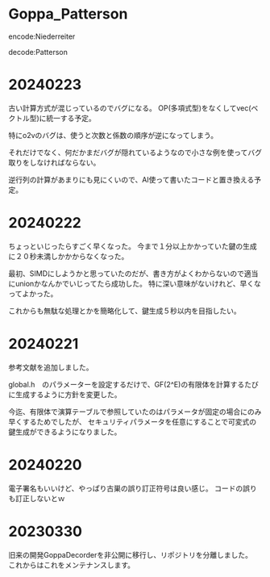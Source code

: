 # Goppa_Patterson

encode:Niederreiter

decode:Patterson

# 20240223
古い計算方式が混じっているのでバグになる。
OP(多項式型)をなくしてvec(ベクトル型)に統一する予定。

特にo2vのバグは、使うと次数と係数の順序が逆になってしまう。

それだけでなく、何だかまだバグが隠れているようなので小さな例を使ってバグ取りをしなければならない。

逆行列の計算があまりにも見にくいので、AI使って書いたコードと置き換える予定。

# 20240222
ちょっといじったらすごく早くなった。
今まで１分以上かかっていた鍵の生成に２０秒未満しかかからなくなった。

最初、SIMDにしようかと思っていたのだが、書き方がよくわからないので適当にunionかなんかでいじってたら成功した。
特に深い意味がないけれど、早くなってよかった。

これからも無駄な処理とかを簡略化して、鍵生成５秒以内を目指したい。

# 20240221
参考文献を追加しました。

global.h　のパラメーターを設定するだけで、GF(2^E)の有限体を計算するたびに生成するように方針を変更した。

今迄、有限体で演算テーブルで参照していたのはパラメータが固定の場合にのみ早くするためでしたが、
セキュリティパラメータを任意にすることで可変式の鍵生成ができるようになりました。

# 20240220
電子署名もいいけど、やっぱり古巣の誤り訂正符号は良い感じ。
コードの誤りも訂正しないとｗ

# 20230330

旧来の開発GoppaDecorderを非公開に移行し、リポジトリを分離しました。  
これからはこれをメンテナンスします。
